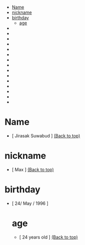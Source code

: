 - [Name](#Name)
- [nickname](#nickname)
- [birthday](#birthday)
   - [age](#age)
-
-
-
-
-
-
-
-
-
-
-
-
-
-
-
# Name
- [ Jirasak Suwabud ]
[(Back to top)](#table-of-contents)

# nickname
- [ Max ]
[(Back to top)](#table-of-contents)

# birthday
- [ 24/ May / 1996 ]
   # age
   - [ 24 years old ]
[(Back to top)](#table-of-contents)

